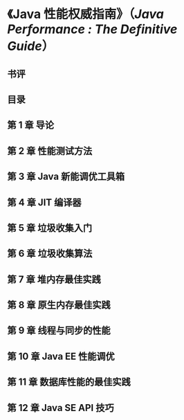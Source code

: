 # 《Java 性能权威指南》（*Java Performance : The Definitive Guide*）

## 书评

## 目录

## 第 1 章 导论
## 第 2 章 性能测试方法
## 第 3 章 Java 新能调优工具箱
## 第 4 章 JIT 编译器
## 第 5 章 垃圾收集入门
## 第 6 章 垃圾收集算法
## 第 7 章 堆内存最佳实践
## 第 8 章 原生内存最佳实践
## 第 9 章 线程与同步的性能
## 第 10 章 Java EE 性能调优
## 第 11 章 数据库性能的最佳实践
## 第 12 章 Java SE API 技巧